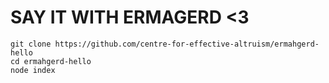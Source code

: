 # SAY IT WITH ERMAGERD <3

```
git clone https://github.com/centre-for-effective-altruism/ermahgerd-hello
cd ermahgerd-hello
node index
```